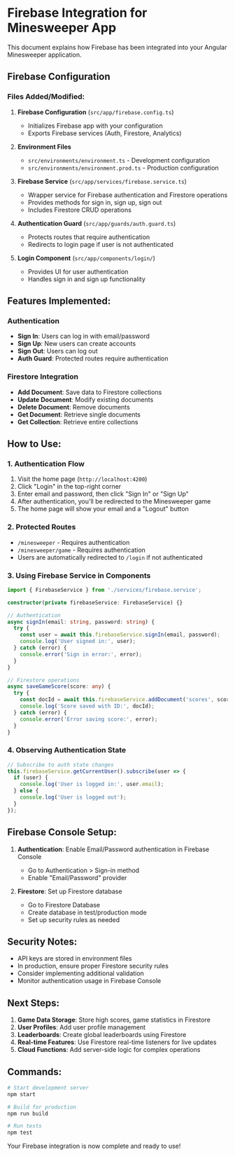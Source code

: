 # Firebase Integration for Minesweeper App

This document explains how Firebase has been integrated into your Angular Minesweeper application.

## Firebase Configuration

### Files Added/Modified:

1. **Firebase Configuration** (`src/app/firebase.config.ts`)
   - Initializes Firebase app with your configuration
   - Exports Firebase services (Auth, Firestore, Analytics)

2. **Environment Files**
   - `src/environments/environment.ts` - Development configuration
   - `src/environments/environment.prod.ts` - Production configuration

3. **Firebase Service** (`src/app/services/firebase.service.ts`)
   - Wrapper service for Firebase authentication and Firestore operations
   - Provides methods for sign in, sign up, sign out
   - Includes Firestore CRUD operations

4. **Authentication Guard** (`src/app/guards/auth.guard.ts`)
   - Protects routes that require authentication
   - Redirects to login page if user is not authenticated

5. **Login Component** (`src/app/components/login/`)
   - Provides UI for user authentication
   - Handles sign in and sign up functionality

## Features Implemented:

### Authentication
- **Sign In**: Users can log in with email/password
- **Sign Up**: New users can create accounts
- **Sign Out**: Users can log out
- **Auth Guard**: Protected routes require authentication

### Firestore Integration
- **Add Document**: Save data to Firestore collections
- **Update Document**: Modify existing documents
- **Delete Document**: Remove documents
- **Get Document**: Retrieve single documents
- **Get Collection**: Retrieve entire collections

## How to Use:

### 1. Authentication Flow
1. Visit the home page (`http://localhost:4200`)
2. Click "Login" in the top-right corner
3. Enter email and password, then click "Sign In" or "Sign Up"
4. After authentication, you'll be redirected to the Minesweeper game
5. The home page will show your email and a "Logout" button

### 2. Protected Routes
- `/minesweeper` - Requires authentication
- `/minesweeper/game` - Requires authentication
- Users are automatically redirected to `/login` if not authenticated

### 3. Using Firebase Service in Components

```typescript
import { FirebaseService } from './services/firebase.service';

constructor(private firebaseService: FirebaseService) {}

// Authentication
async signIn(email: string, password: string) {
  try {
    const user = await this.firebaseService.signIn(email, password);
    console.log('User signed in:', user);
  } catch (error) {
    console.error('Sign in error:', error);
  }
}

// Firestore operations
async saveGameScore(score: any) {
  try {
    const docId = await this.firebaseService.addDocument('scores', score);
    console.log('Score saved with ID:', docId);
  } catch (error) {
    console.error('Error saving score:', error);
  }
}
```

### 4. Observing Authentication State

```typescript
// Subscribe to auth state changes
this.firebaseService.getCurrentUser().subscribe(user => {
  if (user) {
    console.log('User is logged in:', user.email);
  } else {
    console.log('User is logged out');
  }
});
```

## Firebase Console Setup:

1. **Authentication**: Enable Email/Password authentication in Firebase Console
   - Go to Authentication > Sign-in method
   - Enable "Email/Password" provider

2. **Firestore**: Set up Firestore database
   - Go to Firestore Database
   - Create database in test/production mode
   - Set up security rules as needed

## Security Notes:

- API keys are stored in environment files
- In production, ensure proper Firestore security rules
- Consider implementing additional validation
- Monitor authentication usage in Firebase Console

## Next Steps:

1. **Game Data Storage**: Store high scores, game statistics in Firestore
2. **User Profiles**: Add user profile management
3. **Leaderboards**: Create global leaderboards using Firestore
4. **Real-time Features**: Use Firestore real-time listeners for live updates
5. **Cloud Functions**: Add server-side logic for complex operations

## Commands:

```bash
# Start development server
npm start

# Build for production
npm run build

# Run tests
npm test
```

Your Firebase integration is now complete and ready to use!
